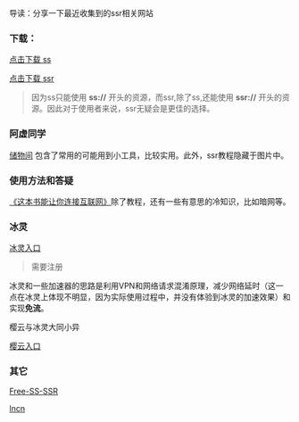 导读：分享一下最近收集到的ssr相关网站

### 下载：

[点击下载 ss](https://github.com/shadowsocks/shadowsocks-windows/releases)

[点击下载 ssr](https://github.com/shadowsocksrr/shadowsocksr-csharp/releases)

> 因为ss只能使用 **ss://** 开头的资源，而ssr,除了ss,还能使用 **ssr://** 开头的资源。因此对于使用者来说，ssr无疑会是更佳的选择。

### 阿虚同学

[储物间](http://kyon945.ys168.com/)  包含了常用的可能用到小工具，比较实用。此外，ssr教程隐藏于图片中。

### 使用方法和答疑

[《这本书能让你连接互联网》](http://loremwalker.github.io/fq-book)除了教程，还有一些有意思的冷知识，比如暗网等。

### 冰灵

[冰灵入口](http://ssr.bingly.cn/user) 

> 需要注册

冰灵和一些加速器的思路是利用VPN和网络请求混淆原理，减少网络延时（这一点在冰灵上体现不明显，因为实际使用过程中，并没有体验到冰灵的加速效果）和实现**免流**。

樱云与冰灵大同小异

[樱云入口](https://yingyun.me/user) 

### 其它

[Free-SS-SSR](https://github.com/dxxzst/Free-SS-SSR)

[lncn](https://lncn.org/)
